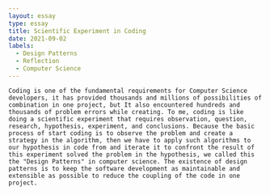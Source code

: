 ```yaml
---
layout: essay
type: essay
title: Scientific Experiment in Coding
date: 2021-09-02
labels:
  - Design Patterns
  - Reflection
  - Computer Science 
---
```


	Coding is one of the fundamental requirements for Computer Science developers, it has provided thousands and millions of possibilities of combination in one project, but It also encountered hundreds and thousands of problem errors while creating. To me, coding is like doing a scientific experiment that requires observation, question, research, hypothesis, experiment, and conclusions. Because the basic process of start coding is to observe the problem and create a strategy in the algorithm, then we have to apply such algorithms to our hypothesis in code from and iterate it to confront the result of this experiment solved the problem in the hypothesis, we called this the "Design Patterns" in computer science. The existence of design patterns is to keep the software development as maintainable and extensible as possible to reduce the coupling of the code in one project.
